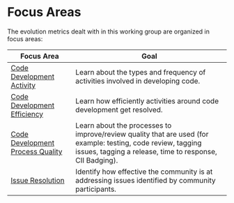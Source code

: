 # Focus Areas

The evolution metrics dealt with in this working group are organized in focus areas:

Focus Area | Goal
--- | ---
[Code Development Activity](./code_development_activity.md) | Learn about the types and frequency of activities involved in developing code.
[Code Development Efficiency](./code_development_efficiency.md) | Learn how efficiently activities around code development get resolved.
[Code Development Process Quality](./code_development_process_quality.md) | Learn about the processes to improve/review quality that are used (for example: testing, code review, tagging issues, tagging a release, time to response, CII Badging).
[Issue Resolution](./issue_resolution.md) | Identify how effective the community is at addressing issues identified by community participants.